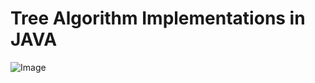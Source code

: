 # Tree Algorithm Implementations in JAVA

![Image](https://1.bp.blogspot.com/-dJTGylvjUKU/WKx29UD5egI/AAAAAAAArbs/U2g45rO4QMszIu_iNzci61k33k0RYyg_QCLcB/s728-e100/python-java-ftp-protocol-injection-firewall.png)

